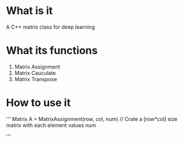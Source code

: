 # What is it
A C++ matrix class for deep learning

# What its functions
1. Matrix Assignment
2. Matrix Cauculate
3. Matrix Transpose

# How to use it
'''
Matrix A = MatrixAssignment(row, col, num) // Crate a [row*col] size matrix with each element values num

'''
